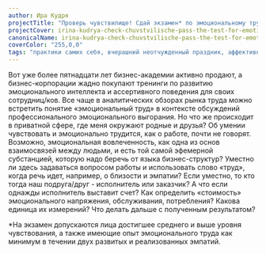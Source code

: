 ```yaml
---
author: Ира Кудря
projectTitle: "Проверь чувствилище! Сдай экзамен* по эмоциональному труду! Тест-обсуждение эмоционального труда, его присвоения корпоративной этикой, эмпатии и близости"
projectCover: irina-kudrya-check-chuvstvilische-pass-the-test-for-emotional-labour-01.jpg
canonicalName: irina-kudrya-check-chuvstvilische-pass-the-test-for-emotional-labour
coverColor: "255,0,0"
tags: "практики самих себя, вчерашний неотчужденный праздник, аффективный труд, производственная драма, психодата, extensions, санаторий, террор родства"
---
```


Вот уже более пятнадцати лет бизнес-академии активно продают, а бизнес-корпорации жадно покупают тренинги по развитию эмоционального интеллекта и ассертивного поведения для своих сотрудниц/ков. Все чаще в аналитических обзорах рынка труда можно встретить понятие «эмоциональный труд» в контексте обсуждений профессионального эмоционального выгорания. Но что же происходит в приватной сфере, где меня окружают родные и друзья? Об умении чувствовать и эмоционально трудится, как о работе, почти не говорят. Возможно, эмоциональная вовлеченность, как одна из основ взаимосвязей между людьми, и есть той самой эфемерной субстанцией, которую надо беречь от языка бизнес-структур? Уместно ли здесь задаваться вопросом работы и использовать слово «труд», когда речь идет, например, о близости и эмпатии? Если уместно, то кто тогда наш подруга/друг - исполнитель или заказчик? А что если однажды исполнитель выставит счет? Как определить «стоимость» эмоционального напряжения, обслуживания, потребления? Какова единица их измерений? Что делать дальше с полученным результатом?

*На экзамен допускаются лица достигшее среднего и выше уровня чувствования, а также имеющие опыт эмоционального труда как минимум в течении двух развитых и реализованных эмпатий.
